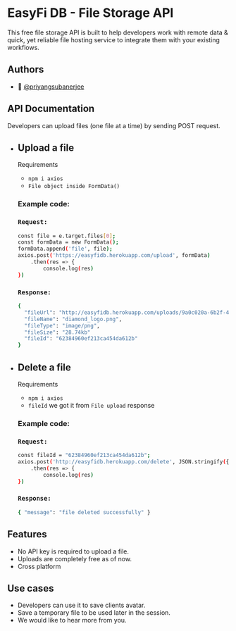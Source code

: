 
# EasyFi DB - File Storage API

This free file storage API is built to help developers work with remote data & quick, yet reliable file hosting service to integrate them with your existing workflows.


## Authors

- 👔 [@priyangsubanerjee](https://www.github.com/priyangsubanerjee)


## API Documentation

Developers can upload files (one file at a time) by sending POST request.

- Upload a file
  -
  Requirements
  - `npm i axios`
  - `File object inside FormData()`

  ### Example code:
  
  ### `Request: `
  ```bash
  const file = e.target.files[0];
  const formData = new FormData();
  formData.append('file', file);
  axios.post('https://easyfidb.herokuapp.com/upload', formData)
      .then(res => {
          console.log(res)
  })
  ```

  ### `Response: `
  ```bash
  {
    "fileUrl": "http://easyfidb.herokuapp.com/uploads/9a0c020a-6b2f-4460-8dde-d42e8a5e1597.png",
    "fileName": "diamond_logo.png",
    "fileType": "image/png",
    "fileSize": "28.74kb"
    "fileId": "62384960ef213ca454da612b"
  }
  ```


- Delete a file
  -
  Requirements
  - `npm i axios`
  - `fileId` we got it from `File upload` response

  ### Example code:
  
  ### `Request: `
  ```bash
  const fileId = "62384960ef213ca454da612b";
  axios.post('http://easyfidb.herokuapp.com/delete', JSON.stringify({id: fileId}))
      .then(res => {
          console.log(res)
  })
  ```

  ### `Response: `
  ```bash
  { "message": "file deleted successfully" }
  ```


## Features

- No API key is required to upload a file.
- Uploads are completely free as of now.
- Cross platform

## Use cases

- Developers can use it to save clients avatar.
- Save a temporary file to be used later in the session.
- We would like to hear more from you.

